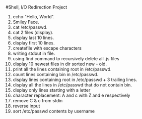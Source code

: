 #Shell, I/O Redirection Project
1. echo "Hello, World".
2. Smiley Face.
3. cat /etc/passwd.
4. cat 2 files (display).
5. display last 10 lines.
6. display first 10 lines.
7. createfile with escape characters
8. writing stdout in file.
10. using find command to recursively delete all .js files
12. display 10 newest files in dir sorted new - old.
15. print all the lines containing root in /etc/passwd.
16. count lines containing bin in /etc/passwd.
17. display lines containing root in /etc/passwd + 3 trailing lines.
18. display all the lines in /etc/passwd that do not contain bin.
19. display only lines starting with a letter
20. character replacement: A and c with Z and e respectively
21. remove C & c from stdin
22. reverse input
23. sort /etc/passwd contents by username
